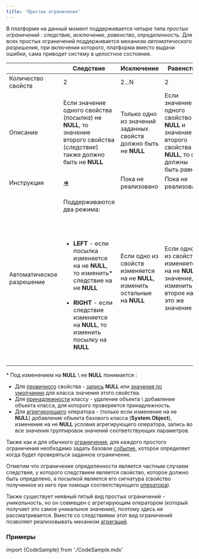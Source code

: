 ```yaml
---
title: 'Простые ограничения'
---
```


В платформе на данный момент поддерживается четыре типа *простых ограничений* : *следствие*, *исключение*, *равенство*, *определенность*. Для всех простых ограничений поддерживается механизм *автоматического разрешения*, при включении которого, платформа вместо выдачи ошибки, сама приводит систему в целостное состояние.

| |Следствие|Исключение|Равенство|Определенность|
|---|---|---|---|---|
|Количество свойств|2|2...N|2|1|
|Описание|Если значение одного свойства (<em>посылка</em>) не <strong>NULL</strong>, то значение второго свойства (<em>следствие</em>) также должно быть не <strong>NULL</strong>|Только одно из значений заданных свойств должно быть не <strong>NULL</strong>|Если значение одного свойство не <strong>NULL</strong> и значение второго свойства не <strong>NULL</strong>, то они должны быть равны|Если все параметры свойства подходят по классам, то для них должно быть задано не <strong>NULL</strong> значение|
|Инструкция|<strong>[=>](Инструкция_=.md)</strong>|Пока не реализовано|Пока не реализовано|Опция <strong>NONULL</strong> в задании свойств|
|Автоматическое разрешение|<p>Поддерживаются два режима:</p><br/><ul><br/><li><strong>LEFT</strong> - если посылка изменяется на не <strong>NULL</strong>, то изменить* следствие на не <strong>NULL</strong></li><br/><li><strong>RIGHT</strong> - если следствие изменяется на <strong>NULL</strong>, то изменить посылку на <strong>NULL</strong></li><br/></ul>|Если одно из свойств изменяется на не <strong>NULL</strong>, изменить остальные на <strong>NULL</strong>|Если одно из свойств изменяется на не <strong>NULL</strong> значение, изменить второе на это же значение|<p><strong>AGGR</strong> - если значение свойства изменяется на <strong>NULL</strong>, удалить объекты соответствующие параметрам</p><br/><p><strong>DEFAULT</strong> значение - если добавляются (доклассифицируются) объекты соответствующие классам параметров, изменить значение свойства для этих объектов на значение по умолчанию.</p>|

\* Под изменением на **NULL** \\ не **NULL** понимается :

-   Для [первичного](Первичные_свойства_DATA.md) свойства - [запись](Изменение_свойства_CHANGE.md) **NULL** или [значения по умолчанию](Встроенные_классы.md#значение-по-умолчанию) для класса значения этого свойства.
-   Для [принадлежности](Классификация_IS_AS.md) классу - удаление объекта \\ добавление объекта класса, для которого проверяется принадлежность.
-   Для [агрегирующего](Группировка_GROUP.md) оператора - (только если изменение на не **NULL**) добавление объекта базового класса (**System**.**Object**), изменение на не **NULL** условия агрегирующего оператора, запись во все значения группировок значений соответствующих параметров.

Также как и для обычного [ограничения](Ограничения.md), для каждого простого ограничения необходимо задать базовое [событие](События.md), которое определяет когда будет проверяться заданное ограничение. 

Отметим что ограничение определенности является частным случаем следствия, у которого следствием является свойство, которое должно быть определено, а посылкой является его сигнатура (свойство полученное из него при помощи соответствующего [оператора](Сигнатура_свойства_CLASS.md)).

Также существует неявный пятый вид простых ограничений - *уникальность*, но он совмещен с агрегирующим оператором (который получает это самое уникальное значение), поэтому здесь не рассматривается. Вместе со следствиями этот вид ограничений позволяет реализовывать механизм [агрегаций](Агрегации.md). 

### Примеры

import {CodeSample} from './CodeSample.mdx'

<CodeSample url="https://documentation.lsfusion.org/sample?file=InstructionSample&block=means"/>
